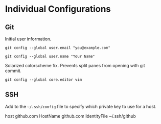 # Individual Configurations

## Git

Initial user information.

`git config --global user.email "you@example.com"`

`git config --global user.name "Your Name"`


Solarized colorscheme fix. Prevents split panes from opening with git commit.

`git config --global core.editor vim`


## SSH

Add to the `~/.ssh/config` file to specify which private key to use for a host.

  host github.com
    HostName github.com
    IdentityFile ~/.ssh/github
